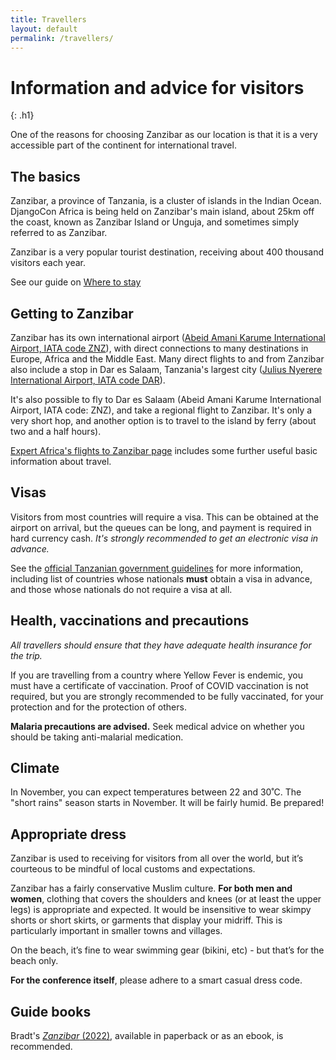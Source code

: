 ```yaml
---
title: Travellers
layout: default
permalink: /travellers/
---
```


# Information and advice for visitors
{: .h1}

One of the reasons for choosing Zanzibar as our location is that it is a very accessible part of the continent for international travel.


## The basics
Zanzibar, a province of Tanzania, is a cluster of islands in the Indian Ocean. DjangoCon Africa is being held on Zanzibar's main island, about 25km off the coast, known as Zanzibar Island or Unguja, and sometimes simply referred to as Zanzibar.

Zanzibar is a very popular tourist destination, receiving about 400 thousand visitors each year.

See our guide on [Where to stay](/where-to-stay)


## Getting to Zanzibar

Zanzibar has its own international airport ([Abeid Amani Karume International Airport, IATA code ZNZ](https://en.wikipedia.org/wiki/Abeid_Amani_Karume_International_Airport)), with direct connections to many destinations in Europe, Africa and the Middle East. Many direct flights to and from Zanzibar also include a stop in Dar es Salaam, Tanzania's largest city ([Julius Nyerere International Airport, IATA code DAR](https://en.wikipedia.org/wiki/Abeid_Amani_Karume_International_Airport)).

It's also possible to fly to Dar es Salaam (Abeid Amani Karume International Airport, IATA code: ZNZ), and take a regional flight to Zanzibar. It's only a very short hop, and another option is to travel to the island by ferry (about two and a half hours).

[Expert Africa's flights to Zanzibar page](https://www.expertafrica.com/zanzibar/info/flights-to-zanzibar) includes some further useful basic information about travel.


## Visas

Visitors from most countries will require a visa. This can be obtained at the airport on arrival, but the queues can be long, and payment is required in hard currency cash. *It's strongly recommended to get an electronic visa in advance.*

See the [official Tanzanian government guidelines](https://visa.immigration.go.tz/guidelines) for more information, including list of countries whose nationals **must** obtain a visa in advance, and those whose nationals do not require a visa at all.

## Health, vaccinations and precautions

*All travellers should ensure that they have adequate health insurance for the trip.*

If you are travelling from a country where Yellow Fever is endemic, you must have a certificate of vaccination. Proof of COVID vaccination is not required, but you are strongly recommended to be fully vaccinated, for your protection and for the protection of others.

**Malaria precautions are advised.** Seek medical advice on whether you should be taking anti-malarial medication.

## Climate

In November, you can expect temperatures between 22 and 30˚C. The "short rains" season starts in November. It will be fairly humid. Be prepared!

## Appropriate dress

Zanzibar is used to receiving for visitors from all over the world, but it’s courteous to be mindful of local customs and expectations.

Zanzibar has a fairly conservative Muslim culture. **For both men and women**, clothing that covers the shoulders and knees (or at least the upper legs) is appropriate and expected. It would be insensitive to wear skimpy shorts or short skirts, or garments that display your midriff. This is particularly important in smaller towns and villages.

On the beach, it’s fine to wear swimming gear (bikini, etc) - but that’s for the beach only.

**For the conference itself**, please adhere to a smart casual dress code.

## Guide books

Bradt's [*Zanzibar* (2022)](https://www.bradtguides.com/product/zanzibar-10/), available in paperback or as an ebook, is recommended.

